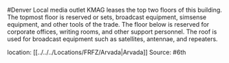 #Denver 
Local media outlet KMAG leases the top two floors of this building. The topmost floor is reserved  or sets, broadcast equipment, simsense equipment, and other tools of the trade. The floor below is reserved for corporate offices, writing rooms, and other support personnel. The roof is used for broadcast equipment such as satellites, antennae, and repeaters.

location: [[../../../Locations/FRFZ/Arvada|Arvada]]
Source: #6th
